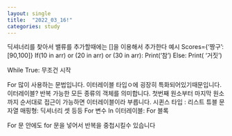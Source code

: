 ```yaml
---
layout: single
title:  "2022_03_16!"
categories: study
---
```



딕셔너리를 찾아서 밸류를 추가할때에는 []을 이용해서 추가한다 예시
Scores={‘짱구’:[90,100]}
If(10 in arr) or (20 in arr) or (30 in arr):
	Print(‘참’)
Else: 
	Print( ‘거짓’)

While True: 무조건 시작

For
 	많이 사용하는 문법입니다.
	이터레이블 타입ㅇ에 굉장히 특화되어있기때문입니다.
이터레이블?
	반복 가능한 모든 종류의 객체를 의미합니다.
	첫번째 원소부터 마지막 원소까지 순서대로 접근이 가능하면 이터레이블이라 부릅니다.
	시퀸스 타입 : 리스트 튜블 문자열
	매핑형: 딕셔너리 셋 등등
For 변수 In 이터레이블:
	For 블록

For 문 안에도 for 문을 넣어서 반복을 중첩시킬수 있습니다

